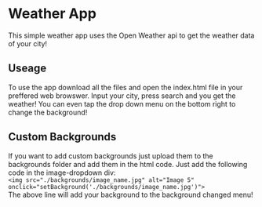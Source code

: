 # Weather App

This simple weather app uses the Open Weather api to get the weather data of your city!

## Useage
To use the app download all the files and open the index.html file in your preffered web browswer. Input your city, press search and you get the weather! You can even tap the drop down menu on the bottom right to change the background!

## Custom Backgrounds
If you want to add custom backgrounds just upload them to the backgrounds folder and add them in the html code. Just add the following code in the image-dropdown div: <br />
`<img src="./backgrounds/image_name.jpg" alt="Image 5" onclick="setBackground('./backgrounds/image_name.jpg')"> ` <br />
The above line will add your background to the background changed menu! <br />
